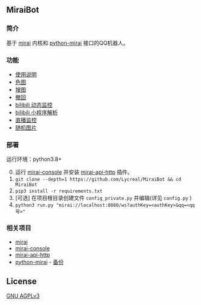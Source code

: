 MiraiBot
-------------

### 简介

基于 [mirai](https://github.com/mamoe/mirai) 内核和 [python-mirai](https://github.com/NatriumLab/python-mirai) 接口的QQ机器人。

### 功能

- [使用说明](plugins/help)
- [色图](plugins/setu)
- [搜图](plugins/pic_finder)
- [撤回](plugins/revoke)
- [bilibili 动态监控](plugins/bili_dynamic)
- [bilibili 小程序解析](plugins/bili_extractor)
- [直播监控](plugins/live_monitor)
- [随机图片](plugins/random_picture)

### 部署

运行环境：python3.8+

0. 运行 [mirai-console](https://github.com/mamoe/mirai-console) 并安装 [mirai-api-http](https://github.com/mamoe/mirai-api-http) 插件。
1. `git clone --depth=1 https://github.com/Lycreal/MiraiBot && cd MiraiBot`
2. `pip3 install -r requirements.txt`
3. \[可选\] 在项目根目录创建文件 `config_private.py` 并编辑(详见 `config.py` )
4. `python3 run.py "mirai://localhost:8080/ws?authKey=<authKey>&qq=<qq号>"`

### 相关项目

- [mirai](https://github.com/mamoe/mirai)
- [mirai-console](https://github.com/mamoe/mirai-console)
- [mirai-api-http](https://github.com/mamoe/mirai-api-http)
- [python-mirai](https://github.com/NatriumLab/python-mirai) - [备份](https://github.com/Lycreal/python-mirai)

## License
[GNU AGPLv3](LICENSE)
